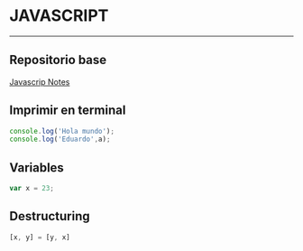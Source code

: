 # JAVASCRIPT 

***

## Repositorio base
[Javascrip Notes](https://github.com/martincrb/mastermind-js)

## Imprimir en terminal
```js
console.log('Hola mundo');
console.log('Eduardo',a);
```

## Variables
```js
var x = 23;
```

## Destructuring
```js
[x, y] = [y, x]
```

